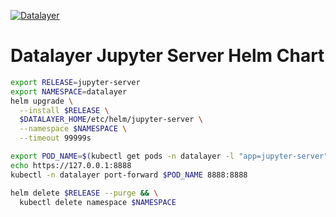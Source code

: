 [![Datalayer](https://assets.datalayer.tech/datalayer-25.svg)](https://datalayer.io)

# Datalayer Jupyter Server Helm Chart

```bash
export RELEASE=jupyter-server
export NAMESPACE=datalayer
helm upgrade \
  --install $RELEASE \
  $DATALAYER_HOME/etc/helm/jupyter-server \
  --namespace $NAMESPACE \
  --timeout 99999s
```

```bash
export POD_NAME=$(kubectl get pods -n datalayer -l "app=jupyter-server" -o jsonpath="{.items[0].metadata.name}")
echo https://127.0.0.1:8888
kubectl -n datalayer port-forward $POD_NAME 8888:8888
```

```bash
helm delete $RELEASE --purge && \
  kubectl delete namespace $NAMESPACE
```

